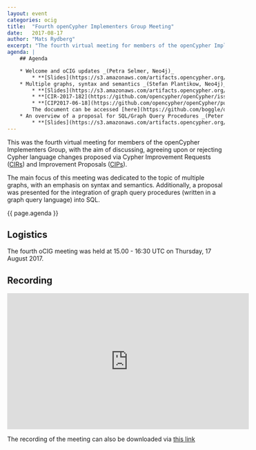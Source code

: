 ```yaml
---
layout: event
categories: ocig
title:  "Fourth openCypher Implementers Group Meeting"
date:   2017-08-17
author: "Mats Rydberg"
excerpt: "The fourth virtual meeting for members of the openCypher Implementers Group."
agenda: |
    ## Agenda

    * Welcome and oCIG updates _(Petra Selmer, Neo4j)_
        * **[Slides](https://s3.amazonaws.com/artifacts.opencypher.org/website/ocig4/oCIG+4+-+Introduction.pdf)**
    * Multiple graphs, syntax and semantics _(Stefan Plantikow, Neo4j)_
        * **[Slides](https://s3.amazonaws.com/artifacts.opencypher.org/website/ocig4/CIP2017-06-18+Multiple+Graphs+(oCIG+4+Presentation%2C+2017-08-17).pdf)**
        * **[CIR-2017-182](https://github.com/opencypher/openCypher/issues/182)**: Adding support for multiple graphs
        * **[CIP2017-06-18](https://github.com/opencypher/openCypher/pull/241)**: Extending Cypher to support the construction, transformation and querying of multiple graphs.
        The document can be accessed [here](https://github.com/boggle/openCypher/blob/CIP2017-06-18-multiple-graphs/cip/1.accepted/CIP2017-06-18-multiple-graphs.adoc).
    * An overview of a proposal for SQL/Graph Query Procedures _(Peter Furniss, Neo4j)_
        * **[Slides](https://s3.amazonaws.com/artifacts.opencypher.org/website/ocig4/SQL%252FGraph+Query+Procedures.pdf)**
---
```

This was the fourth virtual meeting for members of the openCypher Implementers Group, with the aim of discussing, agreeing upon or rejecting Cypher language changes proposed via Cypher Improvement Requests (<a href="https://github.com/opencypher/openCypher/issues?q=is%3Aopen+is%3Aissue+label%3ACIR" target="_blank">CIRs</a>) and Improvement Proposals (<a href="/cips/" target="_blank">CIPs</a>).

The main focus of this meeting was dedicated to the topic of multiple graphs, with an emphasis on syntax and semantics.
Additionally, a proposal was presented for the integration of graph query procedures (written in a graph query language) into SQL.

{{ page.agenda }}

## Logistics

The fourth oCIG meeting was held at 15.00 - 16:30 UTC on Thursday, 17 August 2017.

## Recording

<iframe width="560" height="315" src="https://www.youtube.com/embed/IC-xglbMJAw" frameborder="0" allowfullscreen></iframe>

The recording of the meeting can also be downloaded via [this link](https://s3.amazonaws.com/artifacts.opencypher.org/website/ocig4/2017-08-17-oCIG4.mp4.zip)

